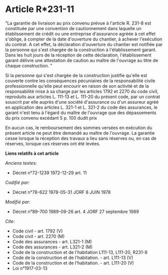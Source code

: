 # Article R*231-11

"La garantie de livraison au prix convenu prévue à l'article R. 231-8 est constituée par une convention de cautionnement dans
laquelle un établissement de crédit ou une entreprise d'assurance agréée à cet effet s'oblige, à compter de la date
d'ouverture du chantier, à achever l'exécution du contrat. A cet effet, la déclaration d'ouverture du chantier est notifiée
par la personne qui s'est chargée de la construction à l'établissement garant. Dans les huit jours de la réception de cette
déclaration, l'établissement garant délivre une attestation de caution au maître de l'ouvrage au titre de chaque
construction. "

Si la personne qui s'est chargée de la construction justifie qu'elle est couverte contre les conséquences pécuniaires de la
responsabilité civile professionnelle qu'elle peut encourir en raison de son activité et de la responsabilité mise à sa
charge par les articles 1792 et 2270 du code civil, reproduits aux articles L. 111-13 et L. 111-20 du présent code, par un
contrat souscrit par elle auprès d'une société d'assurance ou d'un assureur agréé en application des articles L. 321-1 et L.
321-2 du code des assurances, le garant n'est tenu à l'égard du maître de l'ouvrage que des dépassements du prix convenu
excédant 5 p. 100 dudit prix 

En aucun cas, le remboursement des sommes versées en exécution du présent article ne peut être demandé au maître de
l'ouvrage. La garantie cesse lorsque la réception des travaux a lieu sans réserves ou, en cas de réserves, lorsque ces
réserves ont été levées.

**Liens relatifs à cet article**

_Anciens textes_:

  - Décret n°72-1239 1972-12-29 art. 11

_Codifié par_:

  - Décret n°78-622 1978-05-31 JORF 8 JUIN 1978

_Modifié par_:

  - Décret n°89-700 1989-09-26 art. 4 JORF 27 septembre 1989

_Cite_:

  - Code civil - art. 1792 (V)
  - Code civil - art. 2270 (M)
  - Code des assurances - art. L321-1 (M)
  - Code des assurances - art. L321-2 (M)
  - Code de la construction et de l'habitation L111-13, L111-20, R231-8
  - Code de la construction et de l'habitation. - art. L111-13 (V)
  - Code de la construction et de l'habitation. - art. L111-20 (V)
  - Loi n°1917-03-13
